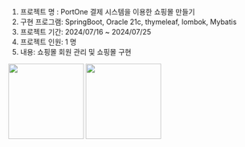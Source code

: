 1. 프로젝트 명 : PortOne 결제 시스템을 이용한 쇼핑몰 만들기 <br>
2. 구현 프로그램: SpringBoot, Oracle 21c, thymeleaf, lombok, Mybatis <br>
3. 프로젝트 기간: 2024/07/16 ~ 2024/07/25 <br>
4. 프로젝트 인원: 1 명 <br>
5. 내용: 쇼핑몰 회원 관리 및 쇼핑몰 구현 <br>
<img src="https://cafeptthumb-phinf.pstatic.net/MjAyNDA3MjVfOTkg/MDAxNzIxODg4OTE0ODk0.EQpJ5bCnR4bOfh4CAtM_Uok4vf7owzFlqhgnp2Mu5i4g.4Vho1q8EbDmzRb_4_mrGv2V7qsxfN_ccnQGcpkf8oMwg.PNG/image.png?type=w1600" width=150>
<img src="https://cafeptthumb-phinf.pstatic.net/MjAyNDA3MjVfMTMz/MDAxNzIxODg4OTU1MzE3.CyfP31HbSSPnxdKnVI_3GxoRoFV7a8v_E10GNEAjNvsg.FS8L7U8iIYupo9KR-buC7j9GFpL-LSj4OVXdFxu1zGwg.PNG/image.png?type=w1600" width=150>
